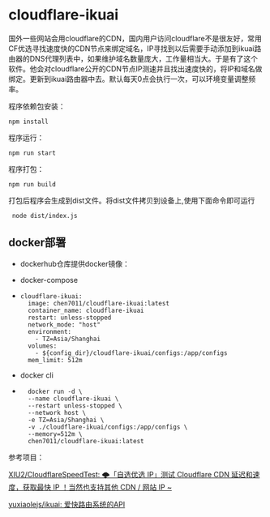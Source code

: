 #           cloudflare-ikuai

国外一些网站会用cloudflare的CDN，国内用户访问cloudflare不是很友好，常用CF优选寻找速度快的CDN节点来绑定域名，IP寻找到以后需要手动添加到ikuai路由器的DNS代理列表中，如果维护域名数量庞大，工作量相当大。于是有了这个软件。他会对cloudflare公开的CDN节点IP测速并且找出速度快的，将IP和域名做绑定。更新到ikuai路由器中去。默认每天0点会执行一次，可以环境变量调整频率。

程序依赖包安装：

```
npm install
```

程序运行：

```
npm run start
```

程序打包：

```
npm run build
```

打包后程序会生成到dist文件。将dist文件拷贝到设备上,使用下面命令即可运行

```
 node dist/index.js
```



## docker部署

- dockerhub仓库提供docker镜像：

- docker-compose

- ```  
  cloudflare-ikuai:
    image: chen7011/cloudflare-ikuai:latest
    container_name: cloudflare-ikuai
    restart: unless-stopped
    network_mode: "host"
    environment:
      - TZ=Asia/Shanghai
    volumes:
      - ${config_dir}/cloudflare-ikuai/configs:/app/configs
    mem_limit: 512m
  ```

- docker cli

- ```
    docker run -d \
    --name cloudflare-ikuai \
    --restart unless-stopped \
    --network host \
    -e TZ=Asia/Shanghai \
    -v ./cloudflare-ikuai/configs:/app/configs \
    --memory=512m \
    chen7011/cloudflare-ikuai:latest

  ```
参考项目：

[XIU2/CloudflareSpeedTest: 🌩「自选优选 IP」测试 Cloudflare CDN 延迟和速度，获取最快 IP ！当然也支持其他 CDN / 网站 IP ~](https://github.com/XIU2/CloudflareSpeedTest)

[yuxiaolejs/ikuai: 爱快路由系统的API](https://github.com/yuxiaolejs/ikuai)

